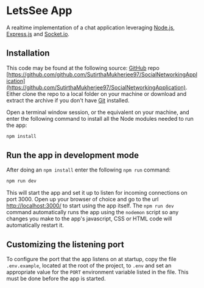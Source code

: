 # LetsSee App

A realtime implementation of a chat application leveraging  [Node.js](https://nodejs.org/), [Express.js](https://expressjs.com/) and [Socket.io](https://socket.io/).





## Installation

This code may be found at the following source: [GitHub](https://github.com/) repo [https://github.com/github.com/SutirthaMukherjee97/SocialNetworkingApplication](https://github.com/SutirthaMukherjee97/SocialNetworkingApplication). Either clone the repo to a local folder on your machine or download and extract the archive if you don't have [Git](https://git-scm.com/) installed.

Open a terminal window session, or the equivalent on your machine, and enter the following command to install all the Node modules needed to run the app:

```sh
npm install
```

## Run the app in development mode

After doing an `npm install` enter the following `npm run` command:

```sh
npm run dev
```

This will start the app and set it up to listen for incoming connections on port 3000. Open up your browser of choice and go to the url [http://localhost:3000/](http://localhost:3000/) to start using the app itself. The `npm run dev` command automatically runs the app using the `nodemon` script so any changes you make to the app's javascript, CSS or HTML code will automatically restart it.

## Customizing the listening port

To configure the port that the app listens on at startup, copy the file `.env.example`, located at the root of the project, to `.env` and set an appropriate value for the `PORT` environment variable listed in the file. This must be done before the app is started.
